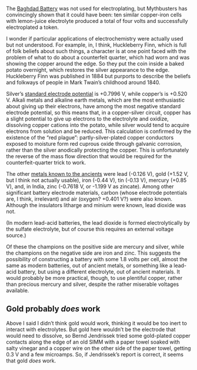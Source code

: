 The [Baghdad Battery][0] was not used for electroplating, but
Mythbusters has convincingly shown that it could have been: ten
similar copper-iron cells with lemon-juice electrolyte produced a
total of four volts and successfully electroplated a token.

[0]: https://en.wikipedia.org/wiki/Baghdad_Battery

I wonder if particular applications of electrochemistry were actually
used but not understood.  For example, in, I think, Huckleberry Finn,
which is full of folk beliefs about such things, a character is at one
point faced with the problem of what to do about a counterfeit
quarter, which had worn and was showing the copper around the edge.
So they put the coin inside a baked potato overnight, which restores
the silver appearance to the edge.  Huckleberry Finn was published in
1884 but purports to describe the beliefs and folkways of people in
Mark Twain’s childhood around 1840.

Silver’s [standard electrode potential][1] is +0.7996 V, while
copper’s is +0.520 V.  Alkali metals and alkaline earth metals, which
are the most enthusiastic about giving up their electrons, have among
the most negative standard electrode potential, so this means that, in
a copper-silver circuit, copper has a slight potential to give up
electrons to the electrolyte and oxidize, dissolving copper cations
into the potato, while silver would tend to acquire electrons from
solution and be reduced.  This calculation is confirmed by the
existence of the “red plague”: partly-silver-plated copper conductors
exposed to moisture form red cuprous oxide through galvanic corrosion,
rather than the silver anodically protecting the copper.  This is
unfortunately the reverse of the mass flow direction that would be
required for the counterfeit-quarter trick to work.

[1]: https://en.wikipedia.org/wiki/Standard_electrode_potential_(data_page)

The other [metals known to the ancients][2] were lead (-0.126 V), gold
(+1.52 V, but I think not actually usable), iron (-0.44 V), tin (-0.13
V), mercury (+0.85 V), and, in India, zinc (-0.7618 V, or -1.199 V as
zincate).  Among other significant battery electrode materials, carbon
(whose electrode potentials are, I think, irrelevant) and air (oxygen?
+0.401 V?) were also known.  Although the insulators litharge and
minium were known, lead dioxide was not.

(In modern lead-acid batteries, the lead dioxide is formed
electrolytically by the sulfate electrolyte, but of course this
requires an external voltage source.)

[2]: https://en.wikipedia.org/wiki/Timeline_of_chemical_element_discoveries

Of these the champions on the positive side are mercury and silver,
while the champions on the negative side are iron and zinc.  This
suggests the possibility of constructing a battery with some 1.8 volts
per cell, almost the same as modern batteries, out of ancient metals,
or something like a lead-acid battery, but using a different
electrolyte, out of ancient materials.  It would probably be more
practical, though, to use plentiful copper, rather than precious
mercury and silver, despite the rather miserable voltages available.

Gold probably *does* work
-------------------------

Above I said I didn’t think gold would work, thinking it would be too
inert to interact with electrolytes.  But gold here wouldn’t be the
electrode that would need to dissolve, so Bernd Jendrissek tried some
gold-plated copper contacts along the edge of an old SIMM with a paper
towel soaked with salty vinegar and a copper wire on the other side of
the paper towel, getting 0.3 V and a few microamps.  So, if
Jendrissek’s report is correct, it seems that gold *does* work.
